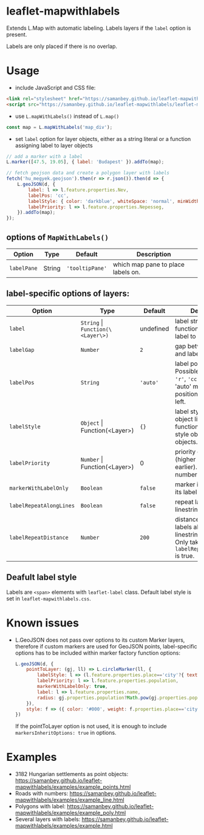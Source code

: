 # leaflet-mapwithlabels
Extends L.Map with automatic labeling.
Labels layers if the `label` option is present.

Labels are only placed if there is no overlap.

# Usage
- include JavaScript and CSS file:
```HTML
<link rel="stylesheet" href="https://samanbey.github.io/leaflet-mapwithlabels/leaflet-mapwithlabels.css" />
<script src="https://samanbey.github.io/leaflet-mapwithlabels/leaflet-mapwithlabels.js"></script>
```
- use `L.mapWithLabels()` instead of `L.map()`
```JavaScript
const map = L.mapWithLabels('map_div');
``` 

- set `label` option for layer objects, either as a string literal 
  or a function assigning label to layer objects
```JavaScript
// add a marker with a label
L.marker([47.5, 19.05], { label: 'Budapest' }).addTo(map);

// fetch geojson data and create a polygon layer with labels
fetch('hu_megyek.geojson').then(r => r.json()).then(d => {
    L.geoJSON(d, {
        label: l => l.feature.properties.Nev, 
        labelPos: 'cc', 
        labelStyle: { color: 'darkblue', whiteSpace: 'normal', minWidth: '120px', textAlign: 'center' },
        labelPriority: l => l.feature.properties.Nepesseg,
    }).addTo(map);
});
```

## options of `MapWithLabels()`
| Option | Type | Default | Description |
|--------|------|---------|-------------|
| `labelPane` | String | `'tooltipPane'` | which map pane to place labels on. |

## label-specific options of layers:
| Option | Type | Default | Description |
|--------|------|---------|-------------|
| `label` | `String` \| `Function(\<Layer\>)` | undefined | label string literal or function assigning label to layer objects. |
| `labelGap` | `Number` | `2` | gap between marker and label. |
| `labelPos` | `String` | `'auto'` | label position. Possible values: `'l'`, `'r'`, `'cc'` or `'auto'`. 'auto' means first right position is tried, then left. |
| `labelStyle` | `Object` \| Function(\<Layer\>) | `{}` | label styling CSS object literal or function assigning style object to layer objects. |
| `labelPriority` | `Number` \| Function(\<Layer\>) | 0 | priority of label (higher numbers come earlier). Either a number or a function. |
| `markerWithLabelOnly` | `Boolean` | `false` | marker is displayed if its label also fits. |
| `labelRepeatAlongLines` | `Boolean` | `false` | repeat labels along linestrings. |
| `labelRepeatDistance` | `Number` | `200` | distance of repeated labels along linestrings in pixels. Only takes effect if `labelRepeatAlongLines` is true. |

## Deafult label style
Labels are `<span>` elements with `leaflet-label` class. Default label style is set in `leaflet-mapwithlabels.css`.

# Known issues
- L.GeoJSON does not pass over options to its custom Marker layers, 
  therefore if custom markers are used for GeoJSON points, label-specific options has to be included within marker factory function options:
    ``` javascript
    L.geoJSON(d, {
        pointToLayer: (gj, ll) => L.circleMarker(ll, {
            labelStyle: l => (l.feature.properties.place=='city'?{ textTransform: 'uppercase', fontWeight:'bold' }:{}),
            labelPriority: l => l.feature.properties.population,
            markerWithLabelOnly: true,
            label: l => l.feature.properties.name,
            radius: gj.properties.population?Math.pow(gj.properties.population,.2)-1:1,
        }), 
        style: f => ({ color: '#000', weight: f.properties.place=='city'?3:1 })
    })    
    ```
  If the pointToLayer option is not used, it is enough to include `markersInheritOptions: true` in options.
        
# Examples
- 3182 Hungarian settlements as point objects: https://samanbey.github.io/leaflet-mapwithlabels/examples/example_points.html
- Roads with numbers: https://samanbey.github.io/leaflet-mapwithlabels/examples/example_line.html
- Polygons with label: https://samanbey.github.io/leaflet-mapwithlabels/examples/example_poly.html
- Several layers with labels: https://samanbey.github.io/leaflet-mapwithlabels/examples/example.html